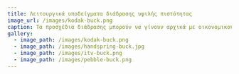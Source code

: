 ```yaml
---
title: Λειτουργικά υποδείγματα διάδρασης υψιλής πιστότητας
image_url: /images/kodak-buck.png
caption: Τα προσχέδια διάδρασης μπορούν να γίνουν αρχικά με οικονομικούς και γρήγορους τρόπους, αλλά για ένα πραγματικά καινοτομικό προϊόν θα πρέπει να κατασκευαστεί ένα υπόδειγμα διάδρασης για μια συσκευή που δεν υπάρχει. Για το σκοπό αυτό οι σχεδιαστές έχουν χρησιμοποιήσει με μεγάλη επιτυχία τους διαθέσιμους υπολογιστές και περιφερεικά με τρόπο που εξομοιώνει το τελικό λογισμικό διάδρασης ως προς την συμπεριφορά με τον χρήστη και ας βασίζεται σε ξένο υλικό.
gallery:
  - image_path: /images/kodak-buck.png
  - image_path: /images/handspring-buck.jpg
  - image_path: /images/itv-buck.png
  - image_path: /images/pebble-buck.png
---
```

    

